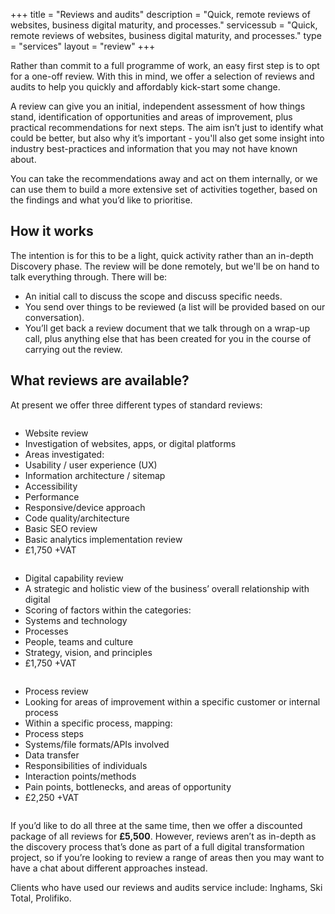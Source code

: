 +++
title       = "Reviews and audits"
description = "Quick, remote reviews of websites, business digital maturity, and processes."
servicessub = "Quick, remote reviews of websites, business digital maturity, and processes."
type = "services"
layout = "review"
+++

Rather than commit to a full programme of work, an easy first step is to opt for a one-off review. With this in mind, we offer a selection of reviews and audits to help you quickly and affordably kick-start some change.

A review can give you an initial, independent assessment of how things stand, identification of opportunities and areas of improvement, plus practical recommendations for next steps. The aim isn’t just to identify what could be better, but also why it’s important - you'll also get some insight into industry best-practices and information that you may not have known about.

You can take the recommendations away and act on them internally, or we can use them to build a more extensive set of activities together, based on the findings and what you’d like to prioritise.

## How it works

The intention is for this to be a light, quick activity rather than an in-depth Discovery phase. The review will be done remotely, but we'll be on hand to talk everything through. There will be:

* An initial call to discuss the scope and discuss specific needs.
* You send over things to be reviewed (a list will be provided based on our conversation).
* You’ll get back a review document that we talk through on a wrap-up call, plus anything else that has been created for you in the course of carrying out the review.

## What reviews are available?

At present we offer three different types of standard reviews:

<div class="row medium-unstack">
    <div class="columns">
        <ul class="pricing-table">
            <li class="pricing-title">Website review</li>
            <li class="pricing-description">Investigation of websites, apps, or digital platforms</li>
            <li class="pricing-hdr">Areas investigated:</li>
            <li>Usability / user experience (UX)</li>
            <li>Information architecture / sitemap</li>
            <li>Accessibility</li>
            <li>Performance</li>
            <li>Responsive/device approach</li>
            <li>Code quality/architecture</li>
            <li>Basic SEO review</li>
            <li>Basic analytics implementation review</li>
            <li class="pricing-price">£1,750 +VAT</li>
        </ul>
    </div>
    <div class="columns">
        <ul class="pricing-table">
            <li class="pricing-title">Digital capability review</li>
            <li class="pricing-description">A strategic and holistic view of the business’ overall relationship with digital</li>
            <li class="pricing-hdr">Scoring of factors within the categories:</li>
            <li>Systems and technology</li>
            <li>Processes</li>
            <li>People, teams and culture</li>
            <li>Strategy, vision, and principles</li>
            <li class="pricing-price">£1,750 +VAT</li>
        </ul>
    </div>
    <div class="columns">
    <ul class="pricing-table">
        <li class="pricing-title">Process review</li>
        <li class="pricing-description">Looking for areas of improvement within a specific customer or internal process</li>
        <li class="pricing-hdr">Within a specific process, mapping:</li>
        <li>Process steps</li>
        <li>Systems/file formats/APIs involved</li>
        <li>Data transfer</li>
        <li>Responsibilities of individuals</li>
        <li>Interaction points/methods</li>
        <li>Pain points, bottlenecks, and areas of opportunity</li>
        <li class="pricing-price">£2,250 +VAT</li>
    </ul>
    </div>
  </div>

If you’d like to do all three at the same time, then we offer a discounted package of all reviews for **£5,500**. However, reviews aren’t as in-depth as the discovery process that’s done as part of a full digital transformation project, so if you’re looking to review a range of areas then you may want to have a chat about different approaches instead.


Clients who have used our reviews and audits service include: Inghams, Ski Total, Prolifiko.
